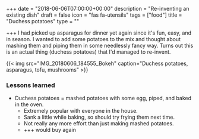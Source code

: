 +++
date = "2018-06-06T07:00:00+00:00"
description = "Re-inventing an existing dish"
draft = false
icon = "fas fa-utensils"
tags = ["food"]
title = "Duchess potatoes"
type = ""

+++
I had picked up asparagus for dinner yet again since it's fun, easy, and in season. I wanted to add some potatoes to the mix and thought about mashing them and piping them in some needlessly fancy way. Turns out this is an actual thing (duchess potatoes) that I'd managed to re-invent.
  
{{< img src="IMG_20180606_184555_Bokeh" caption="Duchess potatoes, asparagus, tofu, mushrooms" >}}

### Lessons learned

* Duchess potatoes = mashed potatoes with some egg, piped, and baked in the oven.
  * Extremely popular with everyone in the house.
  * Sank a little while baking, so should try frying them next time.
  * Not really any more effort than just making mashed potatoes.
  * +++ would buy again